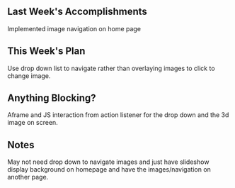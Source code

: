## Last Week's Accomplishments

Implemented image navigation on home page

## This Week's Plan

Use drop down list to navigate rather than overlaying images to click to change image.

## Anything Blocking?

Aframe and JS interaction from action listener for the drop down and the 3d image on screen.

## Notes

May not need drop down to navigate images and just have slideshow display background on homepage
and have the images/navigation on another page.
